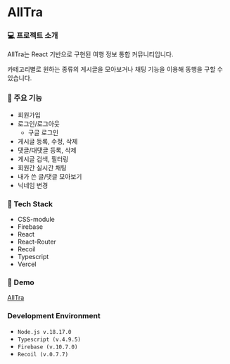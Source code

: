 # AllTra

### 💻 프로젝트 소개
AllTra는 React 기반으로 구현된 여행 정보 통합 커뮤니티입니다.

카테고리별로 원하는 종류의 게시글을 모아보거나 채팅 기능을 이용해 동행을 구할 수 있습니다.

### 📌 주요 기능
- 회원가입
- 로그인/로그아웃
  - 구글 로그인
- 게시글 등록, 수정, 삭제
- 댓글/대댓글 등록, 삭제
- 게시글 검색, 필터링
- 회원간 실시간 채팅
- 내가 쓴 글/댓글 모아보기
- 닉네임 변경

### 🔧 Tech Stack
- CSS-module
- Firebase
- React
- React-Router
- Recoil
- Typescript
- Vercel

### 🔗 Demo
[AllTra](https://alltra-eta.vercel.app/)


### Development Environment
- ```Node.js v.18.17.0```
- ```Typescript (v.4.9.5)```
- ```Firebase (v.10.7.0)```
- ```Recoil (v.0.7.7)```
